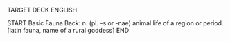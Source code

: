 TARGET DECK
ENGLISH

START
Basic
Fauna
Back: n. (pl. -s or -nae) animal life of a region or period. [latin fauna, name of a rural goddess]
END
